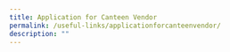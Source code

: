 ```yaml
---
title: Application for Canteen Vendor
permalink: /useful-links/applicationforcanteenvendor/
description: ""
---
```

